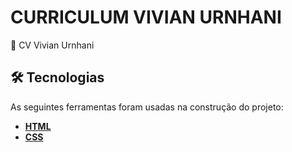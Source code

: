 # CURRICULUM VIVIAN URNHANI

🚀 CV Vivian Urnhani


## 🛠 Tecnologias

As seguintes ferramentas foram usadas na construção do projeto:
- **[HTML](https://developer.mozilla.org/en-US/docs/Web/HTML)**
- **[CSS](https://css.com/)**